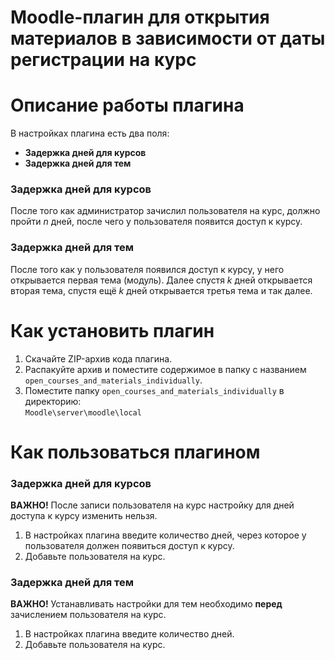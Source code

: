 Moodle-плагин для открытия материалов в зависимости от даты регистрации на курс
=========================

# Описание работы плагина

В настройках плагина есть два поля:  
* **Задержка дней для курсов**  
* **Задержка дней для тем**  

### Задержка дней для курсов  
После того как администратор зачислил пользователя на курс, должно пройти *n* дней, после чего у пользователя появится доступ к курсу.  

### Задержка дней для тем  
После того как у пользователя появился доступ к курсу, у него открывается первая тема (модуль). Далее спустя *k* дней открывается вторая тема, спустя ещё *k* дней открывается третья тема и так далее.  

# Как установить плагин

1. Скачайте ZIP-архив кода плагина.  
2. Распакуйте архив и поместите содержимое в папку с названием `open_courses_and_materials_individually`.  
3. Поместите папку `open_courses_and_materials_individually` в директорию:  
   `Moodle\server\moodle\local`

# Как пользоваться плагином

### Задержка дней для курсов  
**ВАЖНО!** После записи пользователя на курс настройку для дней доступа к курсу изменить нельзя.  

1. В настройках плагина введите количество дней, через которое у пользователя должен появиться доступ к курсу.  
2. Добавьте пользователя на курс.  

### Задержка дней для тем  
**ВАЖНО!** Устанавливать настройки для тем необходимо **перед** зачислением пользователя на курс.  

1. В настройках плагина введите количество дней.  
2. Добавьте пользователя на курс. 
